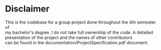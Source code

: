 # Disclaimer

This is the codebase for a group project done throughout the 4th semester of <br>
my bachelor's degree. I do not take full ownership of the code. A detailed <br>
presentation of the project and the names of other contributors <br>
can be found in the documentation/ProjectSpecification.pdf document.
